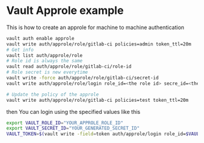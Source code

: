 # Vault Approle example
This is how to create an approle for machine to machine authentication
```sh
vault auth enable approle
vault write auth/approle/role/gitlab-ci policies=admin token_ttl=20m
# Get info
vault list auth/approle/role
# Role id is always the same
vault read auth/approle/role/gitlab-ci/role-id
# Role secret is new everytime
vault write -force auth/approle/role/gitlab-ci/secret-id
vault write auth/approle/role/login role_id=<the role id> secre_id=<the secret id>

# Update the policy of the approle
vault write auth/approle/role/gitlab-ci policies=test token_ttl=20m
```

then You can login using the specified values like this
```sh
export VAULT_ROLE_ID="YOUR_APPROLE_ROLE_ID"
export VAULT_SECRET_ID="YOUR_GENERATED_SECRET_ID"
VAULT_TOKEN=$(vault write -field=token auth/approle/login role_id=$VAULT_ROLE_ID secret_id=$VAULT_SECRET_ID)
```